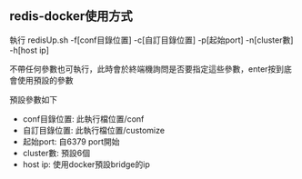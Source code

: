 redis-docker使用方式
---
執行 redisUp.sh -f[conf目錄位置] -c[自訂目錄位置] -p[起始port] -n[cluster數] -h[host ip]

不帶任何參數也可執行，此時會於終端機詢問是否要指定這些參數，enter按到底會使用預設的參數

預設參數如下
- conf目錄位置: 此執行檔位置/conf
- 自訂目錄位置: 此執行檔位置/customize
- 起始port: 自6379 port開始
- cluster數: 預設6個
- host ip: 使用docker預設bridge的ip
